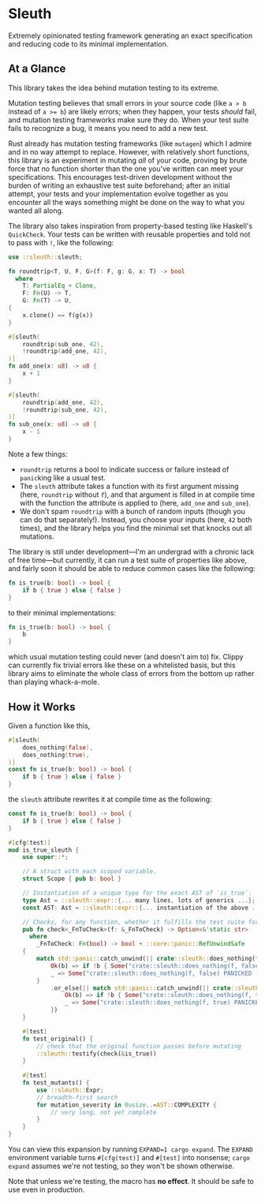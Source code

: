 # Sleuth
Extremely opinionated testing framework generating an exact specification and reducing code to its minimal implementation.

## At a Glance
This library takes the idea behind mutation testing to its extreme.

Mutation testing believes that small errors in your source code (like `a > b` instead of `a >= b`) are likely errors; when they happen, your tests _should_ fail, and mutation testing frameworks make sure they do. When your test suite fails to recognize a bug, it means you need to add a new test.

Rust already has mutation testing frameworks (like `mutagen`) which I admire and in no way attempt to replace. However, with relatively short functions, this library is an experiment in mutating _all_ of your code, proving by brute force that no function shorter than the one you've written can meet your specifications. This encourages test-driven development without the burden of writing an exhaustive test suite beforehand; after an initial attempt, your tests and your implementation evolve together as you encounter all the ways something might be done on the way to what you wanted all along.

The library also takes inspiration from property-based testing like Haskell's `QuickCheck`. Your tests can be written with reusable properties and told not to pass with `!`, like the following:
```rust
use ::sleuth::sleuth;

fn roundtrip<T, U, F, G>(f: F, g: G, x: T) -> bool
  where
    T: PartialEq + Clone,
    F: Fn(U) -> T,
    G: Fn(T) -> U,
{
    x.clone() == f(g(x))
}

#[sleuth(
    roundtrip(sub_one, 42),
    !roundtrip(add_one, 42),
)]
fn add_one(x: u8) -> u8 {
    x + 1
}

#[sleuth(
    roundtrip(add_one, 42),
    !roundtrip(sub_one, 42),
)]
fn sub_one(x: u8) -> u8 {
    x - 1
}
```
Note a few things:
- `roundtrip` returns a bool to indicate success or failure instead of `panic`king like a usual test.
- The `sleuth` attribute takes a function with its first argument missing (here, `roundtrip` without `f`), and that argument is filled in at compile time with the function the attribute is applied to (here, `add_one` and `sub_one`).
- We don't spam `roundtrip` with a bunch of random inputs (though you can do that separately!). Instead, you choose your inputs (here, `42` both times), and the library helps you find the minimal set that knocks out all mutations.

The library is still under development—I'm an undergrad with a chronic lack of free time—but currently, it can run a test suite of properties like above, and fairly soon it should be able to reduce common cases like the following:
```rust
fn is_true(b: bool) -> bool {
    if b { true } else { false }
}
```
to their minimal implementations:
```rust
fn is_true(b: bool) -> bool {
    b
}
```
which usual mutation testing could never (and doesn't aim to) fix. Clippy can currently fix trivial errors like these on a whitelisted basis, but this library aims to eliminate the whole class of errors from the bottom up rather than playing whack-a-mole.

## How it Works

Given a function like this,
```rust
#[sleuth(
    does_nothing(false),
    does_nothing(true),
)]
const fn is_true(b: bool) -> bool {
    if b { true } else { false }
}
```
the `sleuth` attribute rewrites it at compile time as the following:
```rust
const fn is_true(b: bool) -> bool {
    if b { true } else { false }
}

#[cfg(test)]
mod is_true_sleuth {
    use super::*;

    // A struct with each scoped variable.
    struct Scope { pub b: bool }

    // Instantiation of a unique type for the exact AST of `is_true`.
    type Ast = ::sleuth::expr::{... many lines, lots of generics ...};
    const AST: Ast = ::sleuth::expr::{... instantiation of the above ...};

    // Checks, for any function, whether it fulfills the test suite for `is_true`.
    pub fn check<_FnToCheck>(f: &_FnToCheck) -> Option<&'static str>
      where
        _FnToCheck: Fn(bool) -> bool + ::core::panic::RefUnwindSafe
    {
        match std::panic::catch_unwind(|| crate::sleuth::does_nothing(f, false)) {
            Ok(b) => if !b { Some("crate::sleuth::does_nothing(f, false)") } else { None },
            _ => Some("crate::sleuth::does_nothing(f, false) PANICKED (see two lines above)"),
        }
            .or_else(|| match std::panic::catch_unwind(|| crate::sleuth::does_nothing(f, true)) {
                Ok(b) => if !b { Some("crate::sleuth::does_nothing(f, true)") } else { None },
                _ => Some("crate::sleuth::does_nothing(f, true) PANICKED (see two lines above)"),
            })
    }

    #[test]
    fn test_original() {
        // check that the original function passes before mutating
        ::sleuth::testify(check(&is_true))
    }
    
    #[test]
    fn test_mutants() {
        use ::sleuth::Expr;
        // breadth-first search
        for mutation_severity in 0usize..=AST::COMPLEXITY {
            // very long, not yet complete
        }
    }
}
```
You can view this expansion by running `EXPAND=1 cargo expand`. The `EXPAND` environment variable turns `#[cfg(test)]` and `#[test]` into nonsense; `cargo expand` assumes we're not testing, so they won't be shown otherwise.

Note that unless we're testing, the macro has __no effect__. It should be safe to use even in production.
